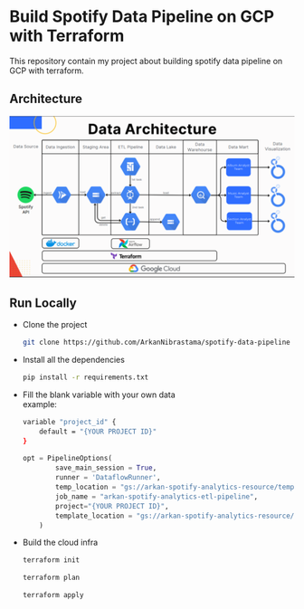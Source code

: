 # Build Spotify Data Pipeline on GCP with Terraform

This repository contain my project about building spotify data pipeline on GCP with terraform.

## Architecture
![Architecture](./src/architecture.png)

## Run Locally

- Clone the project

    ```bash
    git clone https://github.com/ArkanNibrastama/spotify-data-pipeline
    ```
- Install all the dependencies
    ```bash
    pip install -r requirements.txt
    ```
- Fill the blank variable with your own data
    <br>example:
    ```bash
    variable "project_id" {
        default = "{YOUR PROJECT ID}"
    }
    ```
    ```python
    opt = PipelineOptions(
            save_main_session = True,
            runner = 'DataflowRunner',
            temp_location = "gs://arkan-spotify-analytics-resource/temp/",
            job_name = "arkan-spotify-analytics-etl-pipeline",
            project="{YOUR PROJECT ID}",
            template_location = "gs://arkan-spotify-analytics-resource/template/template.json"
        )
    ```
- Build the cloud infra

    ```bash
    terraform init
    ```
    ```bash
    terraform plan
    ```
    ```bash
    terraform apply
    ```






